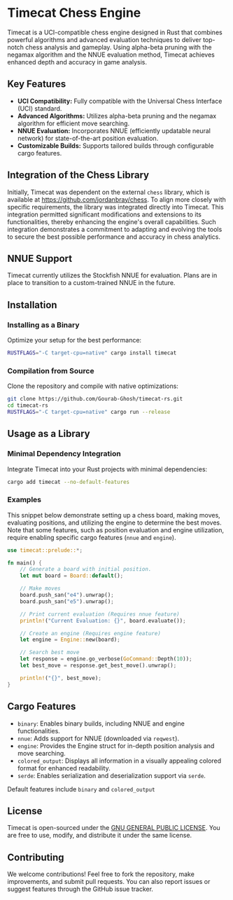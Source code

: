 # Timecat Chess Engine

Timecat is a UCI-compatible chess engine designed in Rust that combines powerful algorithms and advanced evaluation techniques to deliver top-notch chess analysis and gameplay. Using alpha-beta pruning with the negamax algorithm and the NNUE evaluation method, Timecat achieves enhanced depth and accuracy in game analysis.

## Key Features
- **UCI Compatibility:** Fully compatible with the Universal Chess Interface (UCI) standard.
- **Advanced Algorithms:** Utilizes alpha-beta pruning and the negamax algorithm for efficient move searching.
- **NNUE Evaluation:** Incorporates NNUE (efficiently updatable neural network) for state-of-the-art position evaluation.
- **Customizable Builds:** Supports tailored builds through configurable cargo features.

## Integration of the Chess Library
Initially, Timecat was dependent on the external `chess` library, which is available at https://github.com/jordanbray/chess. To align more closely with specific requirements, the library was integrated directly into Timecat. This integration permitted significant modifications and extensions to its functionalities, thereby enhancing the engine's overall capabilities. Such integration demonstrates a commitment to adapting and evolving the tools to secure the best possible performance and accuracy in chess analytics.

## NNUE Support
Timecat currently utilizes the Stockfish NNUE for evaluation. Plans are in place to transition to a custom-trained NNUE in the future.

## Installation

### Installing as a Binary
Optimize your setup for the best performance:
```bash
RUSTFLAGS="-C target-cpu=native" cargo install timecat
```

### Compilation from Source
Clone the repository and compile with native optimizations:
```bash
git clone https://github.com/Gourab-Ghosh/timecat-rs.git
cd timecat-rs
RUSTFLAGS="-C target-cpu=native" cargo run --release
```

## Usage as a Library

### Minimal Dependency Integration
Integrate Timecat into your Rust projects with minimal dependencies:
```bash
cargo add timecat --no-default-features
```

### Examples
This snippet below demonstrate setting up a chess board, making moves, evaluating positions, and utilizing the engine to determine the best moves. Note that some features, such as position evaluation and engine utilization, require enabling specific cargo features (`nnue` and `engine`).
```rust
use timecat::prelude::*;

fn main() {
    // Generate a board with initial position.
    let mut board = Board::default();

    // Make moves
    board.push_san("e4").unwrap();
    board.push_san("e5").unwrap();

    // Print current evaluation (Requires nnue feature)
    println!("Current Evaluation: {}", board.evaluate());

    // Create an engine (Requires engine feature)
    let engine = Engine::new(board);

    // Search best move
    let response = engine.go_verbose(GoCommand::Depth(10));
    let best_move = response.get_best_move().unwrap();

    println!("{}", best_move);
}
```

## Cargo Features
- `binary`: Enables binary builds, including NNUE and engine functionalities.
- `nnue`: Adds support for NNUE (downloaded via `reqwest`).
- `engine`: Provides the Engine struct for in-depth position analysis and move searching.
- `colored_output`: Displays all information in a visually appealing colored format for enhanced readability.
- `serde`: Enables serialization and deserialization support via `serde`.

Default features include `binary` and `colored_output`

## License
Timecat is open-sourced under the [GNU GENERAL PUBLIC LICENSE](LICENSE). You are free to use, modify, and distribute it under the same license.

## Contributing
We welcome contributions! Feel free to fork the repository, make improvements, and submit pull requests. You can also report issues or suggest features through the GitHub issue tracker.